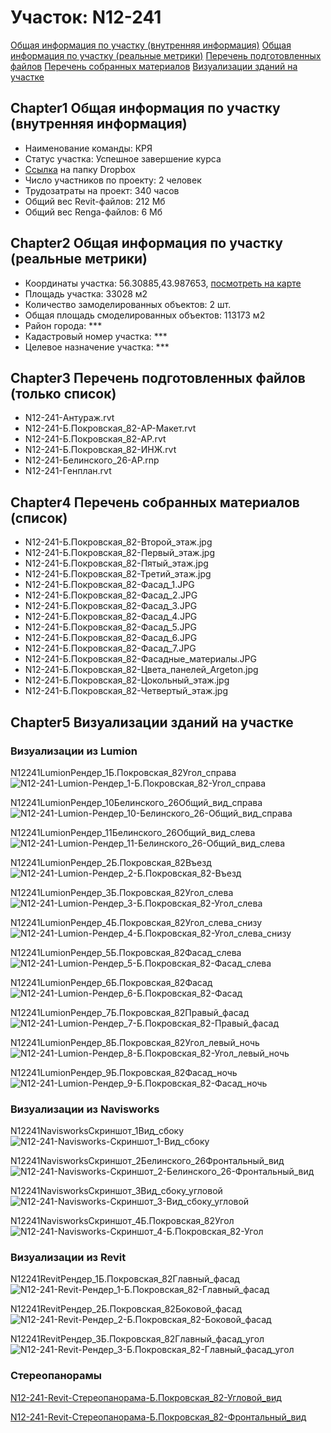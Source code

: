 # Участок: N12-241

[Общая информация по участку (внутренняя информация)](#Chapter1)
[Общая информация по участку (реальные метрики)](#Chapter2)
[Перечень подготовленных файлов](#Chapter3)
[Перечень собранных материалов](#Chapter4)
[Визуализации зданий на участке](#Chapter5)

## <a id="test">Chapter1</a> Общая информация по участку (внутренняя информация)
+ Наименование команды: КРЯ
+ Статус участка: Успешное завершение курса
+ [Ссылка](https://www.dropbox.com/sh/wvvgv1nw1iqred9/AAA5TI0lBaGSreEk9PHuVZ2Ya/N12_241?dl=0) на папку Dropbox
+ Число участников по проекту: 2 человек
+ Трудозатраты на проект: 340 часов
+ Общий вес Revit-файлов: 212 Мб
+ Общий вес Renga-файлов: 6 Мб
## <a id="test">Chapter2</a> Общая информация по участку (реальные метрики)
+ Координаты участка: 56.30885,43.987653, [посмотреть на карте](yandex.ru/maps/47/nizhny-novgorod/?ll=56.30885%2C43.987653&z=19)
+ Площадь участка: 33028 м2
+ Количество замоделированных объектов: 2 шт.
+ Общая площадь смоделированных объектов: 113173 м2
+ Район города: *** 
+ Кадастровый номер участка: *** 
+ Целевое назначение участка: *** 
## <a id="test">Chapter3</a> Перечень подготовленных файлов (только список)
+ N12-241-Антураж.rvt
+ N12-241-Б.Покровская_82-АР-Макет.rvt
+ N12-241-Б.Покровская_82-АР.rvt
+ N12-241-Б.Покровская_82-ИНЖ.rvt
+ N12-241-Белинского_26-АР.rnp
+ N12-241-Генплан.rvt
## <a id="test">Chapter4</a> Перечень собранных материалов (список)
+ N12-241-Б.Покровская_82-Второй_этаж.jpg
+ N12-241-Б.Покровская_82-Первый_этаж.jpg
+ N12-241-Б.Покровская_82-Пятый_этаж.jpg
+ N12-241-Б.Покровская_82-Третий_этаж.jpg
+ N12-241-Б.Покровская_82-Фасад_1.JPG
+ N12-241-Б.Покровская_82-Фасад_2.JPG
+ N12-241-Б.Покровская_82-Фасад_3.JPG
+ N12-241-Б.Покровская_82-Фасад_4.JPG
+ N12-241-Б.Покровская_82-Фасад_5.JPG
+ N12-241-Б.Покровская_82-Фасад_6.JPG
+ N12-241-Б.Покровская_82-Фасад_7.JPG
+ N12-241-Б.Покровская_82-Фасадные_материалы.JPG
+ N12-241-Б.Покровская_82-Цвета_панелей_Argeton.jpg
+ N12-241-Б.Покровская_82-Цокольный_этаж.jpg
+ N12-241-Б.Покровская_82-Четвертый_этаж.jpg
## <a id="test">Chapter5</a> Визуализации зданий на участке
### Визуализации из Lumion
N12241LumionРендер_1Б.Покровская_82Угол_справа
![N12-241-Lumion-Рендер_1-Б.Покровская_82-Угол_справа](/Images/N12_241/N12-241-Lumion-Рендер_1-Б.Покровская_82-Угол_справа_Compressed.jpg)

N12241LumionРендер_10Белинского_26Общий_вид_справа
![N12-241-Lumion-Рендер_10-Белинского_26-Общий_вид_справа](/Images/N12_241/N12-241-Lumion-Рендер_10-Белинского_26-Общий_вид_справа_Compressed.jpg)

N12241LumionРендер_11Белинского_26Общий_вид_слева
![N12-241-Lumion-Рендер_11-Белинского_26-Общий_вид_слева](/Images/N12_241/N12-241-Lumion-Рендер_11-Белинского_26-Общий_вид_слева_Compressed.jpg)

N12241LumionРендер_2Б.Покровская_82Въезд
![N12-241-Lumion-Рендер_2-Б.Покровская_82-Въезд](/Images/N12_241/N12-241-Lumion-Рендер_2-Б.Покровская_82-Въезд_Compressed.jpg)

N12241LumionРендер_3Б.Покровская_82Угол_слева
![N12-241-Lumion-Рендер_3-Б.Покровская_82-Угол_слева](/Images/N12_241/N12-241-Lumion-Рендер_3-Б.Покровская_82-Угол_слева_Compressed.jpg)

N12241LumionРендер_4Б.Покровская_82Угол_слева_снизу
![N12-241-Lumion-Рендер_4-Б.Покровская_82-Угол_слева_снизу](/Images/N12_241/N12-241-Lumion-Рендер_4-Б.Покровская_82-Угол_слева_снизу_Compressed.jpg)

N12241LumionРендер_5Б.Покровская_82Фасад_слева
![N12-241-Lumion-Рендер_5-Б.Покровская_82-Фасад_слева](/Images/N12_241/N12-241-Lumion-Рендер_5-Б.Покровская_82-Фасад_слева_Compressed.jpg)

N12241LumionРендер_6Б.Покровская_82Фасад
![N12-241-Lumion-Рендер_6-Б.Покровская_82-Фасад](/Images/N12_241/N12-241-Lumion-Рендер_6-Б.Покровская_82-Фасад_Compressed.jpg)

N12241LumionРендер_7Б.Покровская_82Правый_фасад
![N12-241-Lumion-Рендер_7-Б.Покровская_82-Правый_фасад](/Images/N12_241/N12-241-Lumion-Рендер_7-Б.Покровская_82-Правый_фасад_Compressed.jpg)

N12241LumionРендер_8Б.Покровская_82Угол_левый_ночь
![N12-241-Lumion-Рендер_8-Б.Покровская_82-Угол_левый_ночь](/Images/N12_241/N12-241-Lumion-Рендер_8-Б.Покровская_82-Угол_левый_ночь_Compressed.jpg)

N12241LumionРендер_9Б.Покровская_82Фасад_ночь
![N12-241-Lumion-Рендер_9-Б.Покровская_82-Фасад_ночь](/Images/N12_241/N12-241-Lumion-Рендер_9-Б.Покровская_82-Фасад_ночь_Compressed.jpg)

### Визуализации из Navisworks
N12241NavisworksСкриншот_1Вид_сбоку
![N12-241-Navisworks-Скриншот_1-Вид_сбоку](/Images/N12_241/N12-241-Navisworks-Скриншот_1-Вид_сбоку_Compressed.jpg)

N12241NavisworksСкриншот_2Белинского_26Фронтальный_вид
![N12-241-Navisworks-Скриншот_2-Белинского_26-Фронтальный_вид](/Images/N12_241/N12-241-Navisworks-Скриншот_2-Белинского_26-Фронтальный_вид_Compressed.jpg)

N12241NavisworksСкриншот_3Вид_сбоку_угловой
![N12-241-Navisworks-Скриншот_3-Вид_сбоку_угловой](/Images/N12_241/N12-241-Navisworks-Скриншот_3-Вид_сбоку_угловой_Compressed.jpg)

N12241NavisworksСкриншот_4Б.Покровская_82Угол
![N12-241-Navisworks-Скриншот_4-Б.Покровская_82-Угол](/Images/N12_241/N12-241-Navisworks-Скриншот_4-Б.Покровская_82-Угол_Compressed.jpg)

### Визуализации из Revit
N12241RevitРендер_1Б.Покровская_82Главный_фасад
![N12-241-Revit-Рендер_1-Б.Покровская_82-Главный_фасад](/Images/N12_241/N12-241-Revit-Рендер_1-Б.Покровская_82-Главный_фасад_Compressed.jpg)

N12241RevitРендер_2Б.Покровская_82Боковой_фасад
![N12-241-Revit-Рендер_2-Б.Покровская_82-Боковой_фасад](/Images/N12_241/N12-241-Revit-Рендер_2-Б.Покровская_82-Боковой_фасад_Compressed.jpg)

N12241RevitРендер_3Б.Покровская_82Главный_фасад_угол
![N12-241-Revit-Рендер_3-Б.Покровская_82-Главный_фасад_угол](/Images/N12_241/N12-241-Revit-Рендер_3-Б.Покровская_82-Главный_фасад_угол_Compressed.jpg)

### Стереопанорамы
[N12-241-Revit-Стереопанорама-Б.Покровская_82-Угловой_вид](https://pano.autodesk.com/pano.html?url=jpgs/3bc0c3a7-5c52-4a9b-9ede-a8599d7e742d&version=2)

[N12-241-Revit-Стереопанорама-Б.Покровская_82-Фронтальный_вид](https://pano.autodesk.com/pano.html?url=jpgs/0bad2bff-56f9-496b-b2cd-6dd107da269d&version=2)

